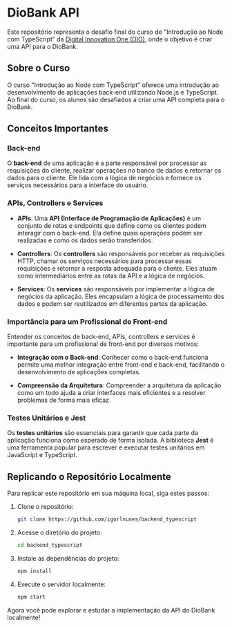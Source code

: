 # DioBank API

Este repositório representa o desafio final do curso de "Introdução ao Node com TypeScript" da [Digital Innovation One (DIO)](https://www.dio.me/), onde o objetivo é criar uma API para o DioBank.

## Sobre o Curso

O curso "Introdução ao Node com TypeScript" oferece uma introdução ao desenvolvimento de aplicações back-end utilizando Node.js e TypeScript. Ao final do curso, os alunos são desafiados a criar uma API completa para o DioBank.

## Conceitos Importantes

### Back-end

O **back-end** de uma aplicação é a parte responsável por processar as requisições do cliente, realizar operações no banco de dados e retornar os dados para o cliente. Ele lida com a lógica de negócios e fornece os serviços necessários para a interface do usuário.

### APIs, Controllers e Services

- **APIs**: Uma **API (Interface de Programação de Aplicações)** é um conjunto de rotas e endpoints que define como os clientes podem interagir com o back-end. Ela define quais operações podem ser realizadas e como os dados serão transferidos.
  
- **Controllers**: Os **controllers** são responsáveis por receber as requisições HTTP, chamar os serviços necessários para processar essas requisições e retornar a resposta adequada para o cliente. Eles atuam como intermediários entre as rotas da API e a lógica de negócios.

- **Services**: Os **services** são responsáveis por implementar a lógica de negócios da aplicação. Eles encapsulam a lógica de processamento dos dados e podem ser reutilizados em diferentes partes da aplicação.

### Importância para um Profissional de Front-end

Entender os conceitos de back-end, APIs, controllers e services é importante para um profissional de front-end por diversos motivos:

- **Integração com o Back-end**: Conhecer como o back-end funciona permite uma melhor integração entre front-end e back-end, facilitando o desenvolvimento de aplicações completas.
  
- **Compreensão da Arquitetura**: Compreender a arquitetura da aplicação como um todo ajuda a criar interfaces mais eficientes e a resolver problemas de forma mais eficaz.

### Testes Unitários e Jest

Os **testes unitários** são essenciais para garantir que cada parte da aplicação funciona como esperado de forma isolada. A biblioteca **Jest** é uma ferramenta popular para escrever e executar testes unitários em JavaScript e TypeScript.

## Replicando o Repositório Localmente

Para replicar este repositório em sua máquina local, siga estes passos:

1. Clone o repositório:

    ```bash
    git clone https://github.com/igorlnunes/backend_typescript
    ```

2. Acesse o diretório do projeto:

    ```bash
    cd backend_typescript
    ```

3. Instale as dependências do projeto:

    ```bash
    npm install
    ```

4. Execute o servidor localmente:

    ```bash
    npm start
    ```

Agora você pode explorar e estudar a implementação da API do DioBank localmente!